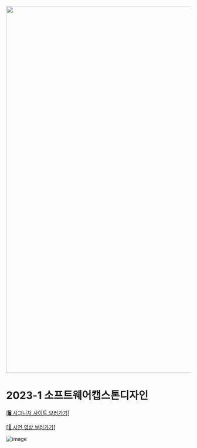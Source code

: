 <img src="https://github.com/yinneu/signature/assets/99879845/9c4665bc-8f90-4e7b-80ba-d89501cdd4a4" width="1000">

# 2023-1 소프트웨어캡스톤디자인 

<a href="http://3.35.103.217:8080/"> [🖥 시그니처 사이트 보러가기]

<a href="https://www.youtube.com/watch?v=O4IL-yggLj8"> [📼 시연 영상 보러가기] </a> <br>

![image](https://github.com/yinneu/signature/assets/99879845/7b2440a7-59da-4bf6-9113-c4f72af793ea)

